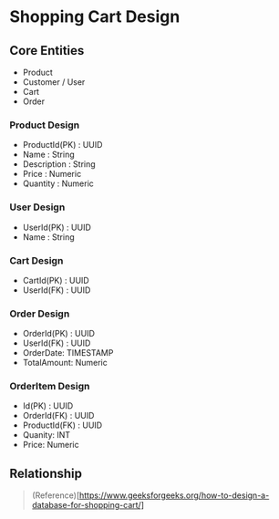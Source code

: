# Shopping Cart Design

## Core Entities
- Product
- Customer / User
- Cart
- Order

### Product Design
- ProductId(PK) : UUID
- Name : String
- Description : String
- Price : Numeric
- Quantity : Numeric

### User Design
- UserId(PK) : UUID
- Name : String

### Cart Design
- CartId(PK) : UUID
- UserId(FK) : UUID

### Order Design
- OrderId(PK) : UUID
- UserId(FK) : UUID
- OrderDate: TIMESTAMP
- TotalAmount: Numeric

### OrderItem Design
- Id(PK) : UUID
- OrderId(FK) : UUID
- ProductId(FK) : UUID
- Quanity: INT
- Price: Numeric

## Relationship

> (Reference)[https://www.geeksforgeeks.org/how-to-design-a-database-for-shopping-cart/]